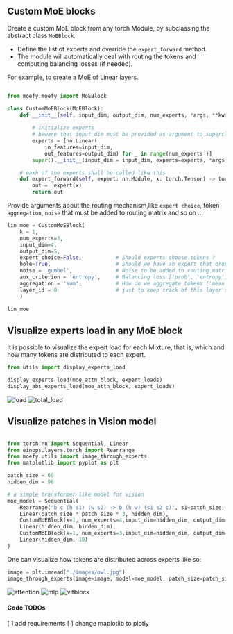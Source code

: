 ## Custom MoE blocks

Create a custom MoE block from any torch Module, by subclassing the abstract class `MoEBlock`.
- Define the list of experts and override the `expert_forward` method. 
- The module will automatically deal with routing the tokens and computing balancing losses (if needed).

For example, to create a MoE of Linear layers.

```python

from moefy.moefy import MoEBlock

class CustomMoEBlock(MoEBlock):
    def __init__(self, input_dim, output_dim, num_experts, *args, **kwargs):
       
        # initialize experts 
        # beware that input_dim must be provided as argument to superclass
        experts = [nn.Linear(
            in_features=input_dim,
            out_features=output_dim) for _ in range(num_experts )]
        super().__init__(input_dim = input_dim, experts=experts, *args, **kwargs)

    # eaxh of the experts shall be called like this
    def expert_forward(self, expert: nn.Module, x: torch.Tensor) -> torch.Tensor:
        out =  expert(x)
        return out

```

Provide arguments about the routing mechanism,like `expert choice`, token `aggregation`, `noise` that must be added to routing matrix and so on ... 

```python
lin_moe = CustomMoEBlock(
    k = 1,
    num_experts=3,
    input_dim=4, 
    output_dim=5,
    expert_choice=False,           # Should experts choose tokens ? 
    hole=True,                     # Should we have an expert that drops tokens ?
    noise = 'gumbel',              # Noise to be added to routing matrix ['simple', 'gaussian']
    aux_criterion = 'entropy',     # Balancing loss ['prob', 'entropy']
    aggregation = 'sum',           # How do we aggregate tokens ['mean', 'sum'] 
    layer_id = 0                   # just to keep track of this layer's position inside a bigger model
    )

lin_moe
```


## Visualize experts load in any MoE block

It is possible to visualize the expert load for each Mixture, that is, which and how many tokens are distributed to each expert.

```python
from utils import display_experts_load

display_experts_load(moe_attn_block, expert_loads)
display_abs_experts_load(moe_attn_block, expert_loads)
```

![load](https://github.com/alessiodevoto/moe-transformer/blob/main/images/expert_load.png)
![total_load](https://github.com/alessiodevoto/moe-transformer/blob/main/images/total_expert_load.png)

## Visualize patches in Vision model


```python

from torch.nn import Sequential, Linear
from einops.layers.torch import Rearrange
from moefy.utils import image_through_experts
from matplotlib import pyplot as plt

patch_size = 60
hidden_dim = 96 

# a simple transformer like model for vision
moe_model = Sequential(
    Rearrange("b c (h s1) (w s2) -> b (h w) (s1 s2 c)", s1=patch_size, s2=patch_size), # make patches
    Linear(patch_size * patch_size * 3, hidden_dim),
    CustomMoEBlock(k=1, num_experts=4,input_dim=hidden_dim, output_dim=hidden_dim, hole=False, layer_id=1),
    Linear(hidden_dim, hidden_dim),
    CustomMoEBlock(k=1, num_experts=3,input_dim=hidden_dim, output_dim=hidden_dim, hole=True, layer_id=3),
    Linear(hidden_dim, 10)
)

```

One can visualize how tokens are distributed across experts like so:

```python 
image = plt.imread("./images/owl.jpg")
image_through_experts(image=image, model=moe_model, patch_size=patch_size)
```

![attention](https://github.com/alessiodevoto/moe-transformer/blob/main/images/experts_att.png)
![mlp](https://github.com/alessiodevoto/moe-transformer/blob/main/images/experts_mlp.png)
![vitblock](https://github.com/alessiodevoto/moe-transformer/blob/main/images/experts_vitblock.png)


#### Code TODOs
[ ] add requirements 
[ ] change maplotlib to plotly 
